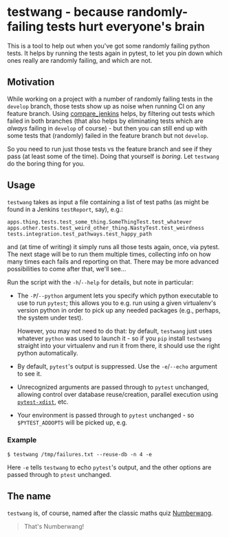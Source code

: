 # testwang - because randomly-failing tests hurt everyone's brain

This is a tool to help out when you've got some randomly failing
python tests.  It helps by running the tests again in pytest, to let
you pin down which ones really are randomly failing, and which are
not.

## Motivation

While working on a project with a number of randomly failing tests in
the `develop` branch, those tests show up as noise when running CI on
any feature branch.  Using
[compare_jenkins](https://github.com/gimbo/compare_jenkins) helps, by
filtering out tests which failed in both branches (that also helps by
eliminating tests which are _always_ failing in `develop` of course) -
but then you can still end up with some tests that (randomly) failed
in the feature branch but not `develop`.

So you need to run just those tests vs the feature branch and see if
they pass (at least some of the time). Doing that yourself is
_boring_.  Let `testwang` do the boring thing for you.

## Usage

`testwang` takes as input a file containing a list of test paths (as
might be found in a Jenkins `testReport`, say), e.g.:

    apps.thing.tests.test_some_thing.SomeThingTest.test_whatever
    apps.other.tests.test_weird_other_thing.NastyTest.test_weirdness
    tests.integration.test_pathways.test_happy_path

and (at time of writing) it simply runs all those tests again, once,
via pytest. The next stage will be to run them multiple times,
collecting info on how many times each fails and reporting on that.
There may be more advanced possibilities to come after that, we'll
see...

Run the script with the `-h`/`--help` for details, but note in
particular:

* The `-P`/`--python` argument lets you specify which python
  executable to use to run `pytest`; this allows you to e.g. run using
  a given virtualenv's version python in order to pick up any needed
  packages (e.g., perhaps, the system under test).

  However, you may not need to do that: by default, `testwang` just
  uses whatever `python` was used to launch it - so if you `pip`
  install `testwang` straight into your virtualenv and run it from
  there, it should use the right python automatically.

* By default, `pytest`'s output is suppressed. Use the `-e`/`--echo`
  argument to see it.

* Unrecognized arguments are passed through to `pytest` unchanged,
  allowing control over database reuse/creation, parallel execution
  using [`pytest-xdist`](https://github.com/pytest-dev/pytest-xdist),
  etc.

* Your environment is passed through to `pytest` unchanged - so
  `$PYTEST_ADDOPTS` will be picked up, e.g.

### Example

    $ testwang /tmp/failures.txt --reuse-db -n 4 -e

Here `-e` tells `testwang` to echo `pytest`'s output, and the other
options are passed through to `ptest` unchanged.

## The name

`testwang` is, of course, named after the classic maths quiz
[Numberwang](https://www.google.com/search?q=numberwang).

> That's Numberwang!
